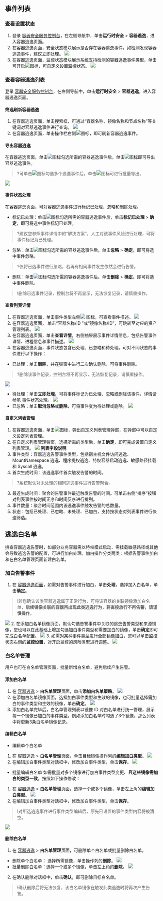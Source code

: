 ## 事件列表
### 查看设置状态
1. 登录 [容器安全服务控制台](https://console.cloud.tencent.com/tcss)，在左侧导航中，单击**运行时安全** > **容器逃逸**，进入容器逃逸页面。
2. 在容器逃逸页面，安全状态模块展示是否存在容器逃逸事件。如检测发现容器逃逸事件，建议立即处理。
![](https://main.qcloudimg.com/raw/5f09759b99ddfb8c6aab118811d575b5.png)
3. 在容器逃逸页面，监控状态模块展示系统支持检测的容器逃逸事件类型，单击可开启![](https://main.qcloudimg.com/raw/9053f4e9bc709aa720fccd5045eb8cd0.png)图标，可自定义设置监控状态。
![](https://main.qcloudimg.com/raw/d6ba512111828b8b5b8afa6feccb7695.png)

### 查看容器逃逸列表
登录 [容器安全服务控制台](https://console.cloud.tencent.com/tcss)，在左侧导航中，单击**运行时安全** > **容器逃逸**，进入容器逃逸页面。
#### 筛选刷新容器逃逸
1. 在容器逃逸页面，单击搜索框，可通过“容器名称、镜像名称和节点名称”等关键词对容器逃逸事件进行查询。
![](https://main.qcloudimg.com/raw/434d0615ab6795a324bc10259a477352.png)
2. 在容器逃逸页面，单击操作栏右侧![](https://main.qcloudimg.com/raw/84b6cc4d2eabf9ed7fc0bea43503bb1d.png)图标，即可刷新容器逃逸事件。

#### 导出容器逃逸
在容器逃逸页面，单击![](https://main.qcloudimg.com/raw/21ff3bd68750cb41c5ce662a24629cb3.png)图标勾选所需的容器逃逸事件后，单击![](https://main.qcloudimg.com/raw/24d375a75e4ee95c77910d101f7203dd.png)图标即可导出容器逃逸事件。
>?可单击![](https://main.qcloudimg.com/raw/08dfa220659d6576a39a981e61ad02e2.png)图标勾选多个逃逸事件后，单击![](https://main.qcloudimg.com/raw/24d375a75e4ee95c77910d101f7203dd.png)图标可进行批量导出。
>
![](https://main.qcloudimg.com/raw/0c5c4ac44ca14e6f05711ea4bd153d17.png)

#### 事件状态处理[](id:RQTYCL)
在容器逃逸页面，可对容器逃逸事件进行标记已处理、忽略和删除处理。
 - 标记已处理：单击![](https://main.qcloudimg.com/raw/21ff3bd68750cb41c5ce662a24629cb3.png)图标勾选所需的容器逃逸事件后，单击**标记已处理** > **确定**，即可将选中事件标记已处理。
>?建议您参照事件详情中的“解决方案”，人工对该事件风险进行处理，可将事件标记为已处理。
 - 忽略：单击![](https://main.qcloudimg.com/raw/21ff3bd68750cb41c5ce662a24629cb3.png)图标勾选所需的容器逃逸事件后，单击**忽略** > **确定**，即可将选中事件忽略。
>?仅将已选事件进行忽略，若再有相同事件发生依然会进行告警。
 - 删除：单击![](https://main.qcloudimg.com/raw/21ff3bd68750cb41c5ce662a24629cb3.png)图标勾选所需的容器逃逸事件后，单击**删除** > **确定**，即可将选中事件删除。
>!删除已选事件记录，控制台将不再显示，无法恢复记录，请慎重操作。

#### 查看列表详情
1. 在容器逃逸页面，单击事件类型左侧![](https://main.qcloudimg.com/raw/5b9eac8b014539648daf1ade48e3188a.png)	图标，可查看事件描述。
![](https://main.qcloudimg.com/raw/8f9cc0b2ac73683357b1abc16488edcb.png)
2. 在容器逃逸页面， 单击“容器名称/ID ”或“镜像名称/ID”，可跳转至对应的资产管理列表。
![](https://main.qcloudimg.com/raw/6a54db38885089b20a1190ca99b092a0.png)
3. 在容器逃逸页面，单击**查看详情**，右侧抽屉展示事件详情信息，包括告警事件详情、进程信息和事件描述。
![](https://main.qcloudimg.com/raw/6884e5549e7b24eeff523e5252630692.png)
4. 在容器逃逸页面，事件状态包含已处理、已忽略和待处理。可对不同状态的事件进行以下操作：
  - 已处理：单击**删除**，并在弹窗中进行二次确认删除，可将事件删除。
>?删除该事件记录，控制台将不再显示，无法恢复记录，请慎重操作。
>
 ![](https://main.qcloudimg.com/raw/ddff7e61c41fffe9389a09058d657de9.png)
 - 待处理：单击**立即处理**，可将事件标记为已处理、忽略或删除该事件，详情请参见 [事件状态处理](#RQTYCL)。
 ![](https://main.qcloudimg.com/raw/6475da0849875adc21e5be0bfa303578.png)
 - 已忽略：单击**取消忽略**或**删除**，可将事件变为待处理或删除。
 ![](https://main.qcloudimg.com/raw/b2e6a0a20fe2941884900e26084e4602.png)

#### 自定义列表管理
1. 在容器逃逸页面，单击![](https://main.qcloudimg.com/raw/d42b27540eef9bf90a9e30f96b500bf3.png)图标，弹出自定义列表管理弹窗，在弹窗中可以自定义设定列表管理。
2. 在自定义列表管理弹窗，选择所需的类型后，单击**确定**，即可完成设置自定义列表管理。
![](https://main.qcloudimg.com/raw/47e0112591d134a212766efaf8537645.png)
**列表字段说明**
 1. 事件类型：容器逃逸告警事件类型，包括宿主机文件访问逃逸、MountNamespace 逃逸、程序提权逃逸、特权容器启动逃逸、敏感路径挂载和 Syscall 逃逸。
 2. 首次生成时间：该逃逸事件首次触发告警的时间。
>?系统默认对未处理的相同逃逸事件进行告警聚合。
>
 3. 最近生成时间：聚合的告警事件最近触发告警的时间。可单击右侧“排序”按钮对列表事件按时间正序和时间反序进行排列。
 4. 事件数量：聚合时间范围内该逃逸事件触发告警的总数量。
 9. 状态：包括已处理、已忽略、未处理、已加白，支持按状态对列表事件进行快速筛选。


## 逃逸白名单
排查容器逃逸告警时，如部分业务容器需以特权模式启动、需挂载敏感路径或其他会导致逃逸告警的配置，可进行加白处理。加白操作分类两类：根据告警事件加白和在白名单管理页面新建白名单。


### 加白告警事件
1. 在 [容器逃逸页面](https://console.cloud.tencent.com/tcss/runtime/containerEscape)，如需对告警事件进行加白，单击**处理**，选择加入白名单，单击**确定**。
>!若您确认该类容器逃逸属于正常行为，可将该容器的关联镜像添加白名单，**后续镜像关联的容器再出现此类逃逸行为，将直接放行不再告警，请谨慎操作**。
>
![](https://qcloudimg.tencent-cloud.cn/raw/cd44ff1b485cdb023744821079ed2bba.png)
2. 在添加白名单镜像页面，默认勾选告警事件中关联的逃逸告警类型和来源镜像，您也可以在此基础上增加勾选加白事件类型和需要加白的镜像，单击**确定**即可完成白名单配置。
![](https://qcloudimg.tencent-cloud.cn/raw/bce24ba3fa7971c0d58e47cae00edeb3.png)
3. 如需对某种事件类型进行全部镜像加白，您可以单击监控状态右侧的**监控设置**，对开启监控的风险类型进行调整。
![](https://qcloudimg.tencent-cloud.cn/raw/ce41879271afe914925e0ad895a88541.png)

### 白名单管理
用户也可在白名单管理页面，批量新增白名单，避免后续产生告警。

#### 添加白名单
1. 在  [容器逃逸](https://console.cloud.tencent.com/tcss/runtime/containerEscape) > **白名单管理**页面，单击**添加白名单策略**。
![](https://qcloudimg.tencent-cloud.cn/raw/caaf5c715033f1d4f587a5ed87316aa9.png)
2. 在添加白名单镜像页面，选择加白事件类型和生效的镜像，也可批量选择需加白的事件类型和生效的镜像，单击**确定**。
![](https://qcloudimg.tencent-cloud.cn/raw/74deada380d5476fdcd1cd39edb2178b.png)
3. 添加白名单完毕后，白名单管理列表以镜像 ID 对白名单进行统一管理，展示每一个镜像已加白的事件类型。例如添加白名单时勾选了3个镜像，那么列表中将更新3条白名单镜像记录。

#### 编辑白名单
- 编辑单个白名单
 1. 在  [容器逃逸](https://console.cloud.tencent.com/tcss/runtime/containerEscape) > **白名单管理**页面，单击目标镜像操作列的**编辑加白类型**。
![](https://qcloudimg.tencent-cloud.cn/raw/ddc540e5a9911e307defceb1225926a5.png)
 2. 在编辑加白事件类型对话框中，修改加白事件类型，单击**保存**。
![](https://qcloudimg.tencent-cloud.cn/raw/c9e2d3815b8351074109c0dda2901878.png)

- 批量编辑白名单
如需批量对多个镜像进行加白事件类型变更、**且这些镜像需加白的类型一致**，按照如下操作修改：
 1. 在  [容器逃逸](https://console.cloud.tencent.com/tcss/runtime/containerEscape) > **白名单管理**页面，选择一个或多个镜像，单击左上角的**编辑加白类型**。
![](https://qcloudimg.tencent-cloud.cn/raw/594d96e3564f9f1f6c5b424549878d7d.png)
 2. 在编辑加白事件类型对话框中，修改加白事件类型，单击**保存**。
>!对所选逃逸事件进行事件类型编辑后，原先已设置的事件类型内容将被清空。
>
![](https://qcloudimg.tencent-cloud.cn/raw/f5535e65c9177b57d96ce4ee35ed4cb8.png)

#### 删除白名单
1. 在  [容器逃逸](https://console.cloud.tencent.com/tcss/runtime/containerEscape) > **白名单管理**页面，可删除单个白名单或批量删除白名单。
  - 删除单个白名单： 选择所需镜像，单击操作列的**删除**。
![](https://qcloudimg.tencent-cloud.cn/raw/099f884d4b38a5f16aad83dd2efcbb00.png)
 - 批量删除白名单：选择一个或多个镜像，单击左上角的**删除**。
![](https://qcloudimg.tencent-cloud.cn/raw/0836c570ba770bdaad3bc841db1a07dc.png)
2. 在确认删除对话框中，单击**确认**，即可删除目标白名单。
>!确认删除后将无法恢复，该白名单镜像在触发此类逃逸时将再次产生告警。
>


